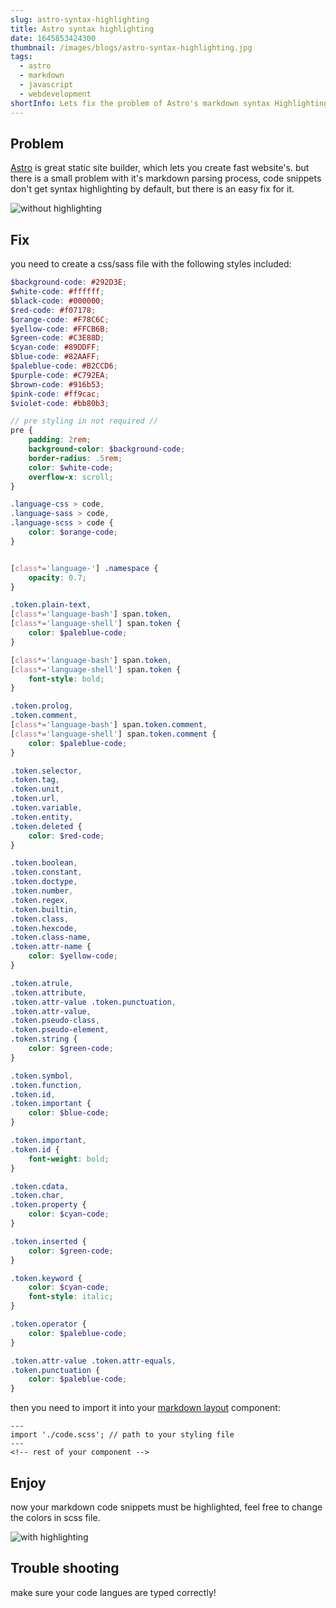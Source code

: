 ```yaml
---
slug: astro-syntax-highlighting
title: Astro syntax highlighting
date: 1645853424300
thumbnail: /images/blogs/astro-syntax-highlighting.jpg
tags:
  - astro
  - markdown
  - javascript
  - webdevelopment
shortInfo: Lets fix the problem of Astro's markdown syntax Highlighting
---
```


## Problem

[Astro](https://astro.build) is great static site builder, which lets you create fast website's. but there is a small problem with it's markdown parsing process, code snippets don't get syntax highlighting by default, but there is an easy fix for it.

![ without highlighting ](/images/blogs-assets/astro-syntax-highlighting-0.jpg)

## Fix

you need to create a css/sass file with the following styles included: 
```scss
$background-code: #292D3E;
$white-code: #ffffff;
$black-code: #000000;
$red-code: #f07178;
$orange-code: #F78C6C;
$yellow-code: #FFCB6B;
$green-code: #C3E88D;
$cyan-code: #89DDFF;
$blue-code: #82AAFF;
$paleblue-code: #B2CCD6;
$purple-code: #C792EA;
$brown-code: #916b53;
$pink-code: #ff9cac;
$violet-code: #bb80b3;

// pre styling in not required //
pre { 
	padding: 2rem;
	background-color: $background-code;
	border-radius: .5rem;
	color: $white-code;
	overflow-x: scroll;
}

.language-css > code,
.language-sass > code,
.language-scss > code {
	color: $orange-code;
}


[class*='language-'] .namespace {
	opacity: 0.7;
}

.token.plain-text,
[class*='language-bash'] span.token,
[class*='language-shell'] span.token {
	color: $paleblue-code;
}

[class*='language-bash'] span.token,
[class*='language-shell'] span.token {
	font-style: bold;
}

.token.prolog,
.token.comment,
[class*='language-bash'] span.token.comment,
[class*='language-shell'] span.token.comment {
	color: $paleblue-code;
}

.token.selector,
.token.tag,
.token.unit,
.token.url,
.token.variable,
.token.entity,
.token.deleted {
	color: $red-code;
}

.token.boolean,
.token.constant,
.token.doctype,
.token.number,
.token.regex,
.token.builtin,
.token.class,
.token.hexcode,
.token.class-name,
.token.attr-name {
	color: $yellow-code;
}

.token.atrule,
.token.attribute,
.token.attr-value .token.punctuation,
.token.attr-value,
.token.pseudo-class,
.token.pseudo-element,
.token.string {
	color: $green-code;
}

.token.symbol,
.token.function,
.token.id,
.token.important {
	color: $blue-code;
}

.token.important,
.token.id {
	font-weight: bold;
}

.token.cdata,
.token.char,
.token.property {
	color: $cyan-code;
}

.token.inserted {
	color: $green-code;
}

.token.keyword {
	color: $cyan-code;
	font-style: italic;
}

.token.operator {
	color: $paleblue-code;
}

.token.attr-value .token.attr-equals,
.token.punctuation {
	color: $paleblue-code;
}
```

then you need to import it into your [markdown layout](https://docs.astro.build/en/core-concepts/layouts/#markdown-layouts) component:
```astro
---
import './code.scss'; // path to your styling file
---
<!-- rest of your component -->
```

## Enjoy

now your markdown code snippets must be highlighted, feel free to change the colors in scss file.

![ with highlighting ](/images/blogs-assets/astro-syntax-highlighting-1.jpg)

## Trouble shooting

make sure your code langues are typed correctly! 